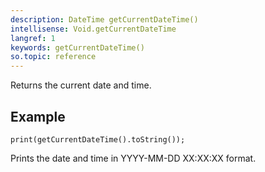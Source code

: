 ```yaml
---
description: DateTime getCurrentDateTime()
intellisense: Void.getCurrentDateTime
langref: 1
keywords: getCurrentDateTime()
so.topic: reference
---
```



Returns the current date and time.





## Example
    
    print(getCurrentDateTime().toString());
    

Prints the date and time in YYYY-MM-DD XX:XX:XX format.


